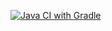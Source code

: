 [![Java CI with Gradle](https://github.com/Bondaal/PageObject/actions/workflows/gradle.yml/badge.svg)](https://github.com/Bondaal/PageObject/actions/workflows/gradle.yml)
